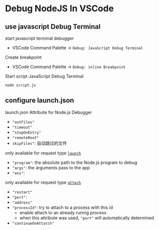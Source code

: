 # Debug NodeJS In VSCode

## use javascript Debug Terminal

start javascript terminal debugger

- VSCode Command Palette -> `Debug: JavaScript Debug Terminal`

Create breakpoint

- VSCode Command Palette -> `Debug: inline Breakpoint`

Start script JavaScript Debug Terminal

```bash
node script.js
```

## configure launch.json

launch.json Attribute for Node.js Debugger

- `"outFiles"`
- `"timeout"`
- `"stopOnEntry"`
- `"remoteRoot"`
- `skipFiles"`: 自动跳过的文件

only available for request type [`launch`](/sorted/editor/VSCode-launch-json.md#debug-mode)

- `"program"`: the absolute path to the Node.js program to debug
- `"args"`: the arguments pass to the app
- `"env"`:

only available for request type [`attach`](/sorted/editor/VSCode-launch-json.md#debug-mode)

- `"restart"`
- `"port"`:
- `"address"`
- `"processId"`: try to attach to a process with this id
  - enable attach to an already runnig process
  - when this attribute was used, `"port"` will automatically determined
- `"continueOnAttatch"`